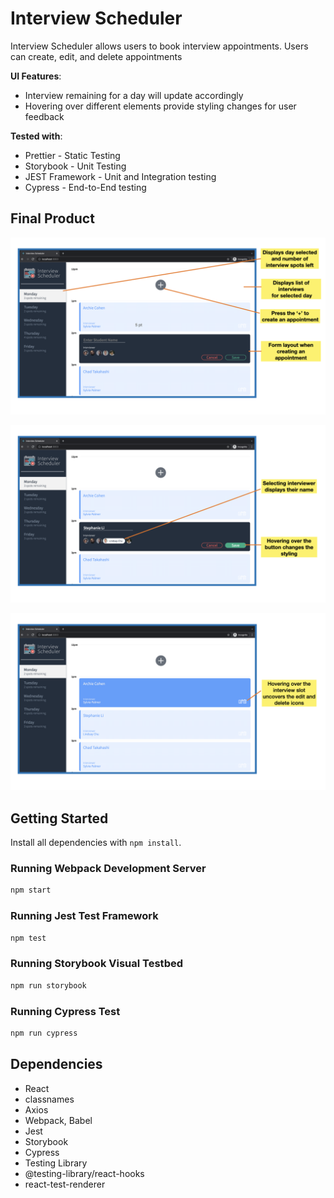 # Interview Scheduler

Interview Scheduler allows users to book interview appointments. Users can create, edit, and delete appointments

**UI Features**:

- Interview remaining for a day will update accordingly
- Hovering over different elements provide styling changes for user feedback

**Tested with**:

- Prettier - Static Testing
- Storybook - Unit Testing
- JEST Framework - Unit and Integration testing
- Cypress - End-to-End testing

## Final Product

!["Screenshot hightlighting the overall display, and appointment slot when empty and when creating a new form"](https://github.com/StephhyL/scheduler/blob/master/docs/overall_layout.png)

!["Screenshot hightlighting the appointment form when filled in"](https://github.com/StephhyL/scheduler/blob/master/docs/form_completed.png)

!["Screenshot hightlighting the appointment slot when hovered"](https://github.com/StephhyL/scheduler/blob/master/docs/hovering_over_appt.png)

## Getting Started

Install all dependencies with `npm install`.

### Running Webpack Development Server

```sh
npm start
```

### Running Jest Test Framework

```sh
npm test
```

### Running Storybook Visual Testbed

```sh
npm run storybook
```

### Running Cypress Test

```sh
npm run cypress
```

## Dependencies

- React
- classnames
- Axios
- Webpack, Babel
- Jest
- Storybook
- Cypress
- Testing Library
- @testing-library/react-hooks
- react-test-renderer
